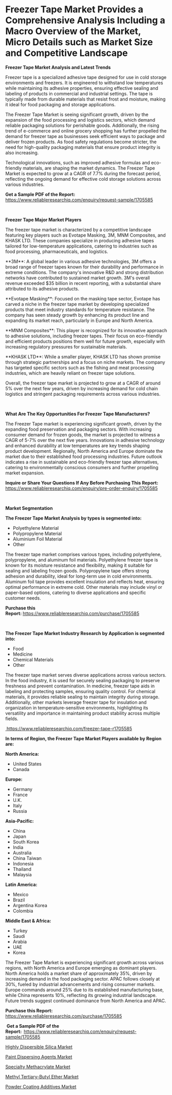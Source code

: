 <p><h1>Freezer Tape Market Provides a Comprehensive Analysis Including a Macro Overview of the Market, Micro Details such as Market Size and Competitive Landscape</h1></p><p><strong>Freezer Tape Market Analysis and Latest Trends</strong></p>
<p><p>Freezer tape is a specialized adhesive tape designed for use in cold storage environments and freezers. It is engineered to withstand low temperatures while maintaining its adhesive properties, ensuring effective sealing and labeling of products in commercial and industrial settings. The tape is typically made from durable materials that resist frost and moisture, making it ideal for food packaging and storage applications.</p><p>The Freezer Tape Market is seeing significant growth, driven by the expansion of the food processing and logistics sectors, which demand reliable packaging solutions for perishable goods. Additionally, the rising trend of e-commerce and online grocery shopping has further propelled the demand for freezer tape as businesses seek efficient ways to package and deliver frozen products. As food safety regulations become stricter, the need for high-quality packaging materials that ensure product integrity is also increasing.</p><p>Technological innovations, such as improved adhesive formulas and eco-friendly materials, are shaping the market dynamics. The Freezer Tape Market is expected to grow at a CAGR of 7.7% during the forecast period, reflecting the ongoing demand for effective cold storage solutions across various industries.</p></p>
<p><strong>Get a Sample PDF of the Report:&nbsp;</strong> <a href="https://www.reliableresearchiq.com/enquiry/request-sample/1705585?utm_campaign=1141&utm_medium=2&utm_source=Github&utm_content=ia&utm_term=27032025&utm_id=freezer-tape">https://www.reliableresearchiq.com/enquiry/request-sample/1705585</a></p>
<p>&nbsp;</p>
<p><strong>Freezer Tape Major Market Players</strong></p>
<p><p>The freezer tape market is characterized by a competitive landscape featuring key players such as Evotape Masking, 3M, MNM Composites, and KHASK LTD. These companies specialize in producing adhesive tapes tailored for low-temperature applications, catering to industries such as food processing, pharmaceuticals, and logistics.</p><p>**3M**: A global leader in various adhesive technologies, 3M offers a broad range of freezer tapes known for their durability and performance in extreme conditions. The company's innovative R&D and strong distribution networks have contributed to sustained market growth. 3M's overall revenue exceeded $35 billion in recent reporting, with a substantial share attributed to its adhesive products.</p><p>**Evotape Masking**: Focused on the masking tape sector, Evotape has carved a niche in the freezer tape market by developing specialized products that meet industry standards for temperature resistance. The company has seen steady growth by enhancing its product line and expanding its market reach, particularly in Europe and North America.</p><p>**MNM Composites**: This player is recognized for its innovative approach to adhesive solutions, including freezer tapes. Their focus on eco-friendly and efficient products positions them well for future growth, especially with increasing regulatory pressures for sustainable materials. </p><p>**KHASK LTD**: While a smaller player, KHASK LTD has shown promise through strategic partnerships and a focus on niche markets. The company has targeted specific sectors such as the fishing and meat processing industries, which are heavily reliant on freezer tape solutions.</p><p>Overall, the freezer tape market is projected to grow at a CAGR of around 5% over the next few years, driven by increasing demand for cold chain logistics and stringent packaging requirements across various industries.</p></p>
<p>&nbsp;</p>
<p><strong>What Are The Key Opportunities For Freezer Tape Manufacturers?</strong></p>
<p><p>The Freezer Tape market is experiencing significant growth, driven by the expanding food preservation and packaging sectors. With increasing consumer demand for frozen goods, the market is projected to witness a CAGR of 5-7% over the next five years. Innovations in adhesive technology and enhanced durability at low temperatures are key trends shaping product development. Regionally, North America and Europe dominate the market due to their established food processing industries. Future outlook indicates a rise in sustainable and eco-friendly freezer tape alternatives, catering to environmentally conscious consumers and further propelling market expansion.</p></p>
<p><strong>Inquire or Share Your Questions If Any Before Purchasing This Report:</strong> <a href="https://www.reliableresearchiq.com/enquiry/pre-order-enquiry/1705585?utm_campaign=1141&utm_medium=2&utm_source=Github&utm_content=ia&utm_term=27032025&utm_id=freezer-tape">https://www.reliableresearchiq.com/enquiry/pre-order-enquiry/1705585</a></p>
<p>&nbsp;</p>
<p><strong>Market Segmentation</strong></p>
<p><strong>The Freezer Tape Market Analysis by types is segmented into:</strong></p>
<p><ul><li>Polyethylene Material</li><li>Polypropylene Material</li><li>Aluminium Foil Material</li><li>Other</li></ul></p>
<p><p>The freezer tape market comprises various types, including polyethylene, polypropylene, and aluminum foil materials. Polyethylene freezer tape is known for its moisture resistance and flexibility, making it suitable for sealing and labeling frozen goods. Polypropylene tape offers strong adhesion and durability, ideal for long-term use in cold environments. Aluminum foil tape provides excellent insulation and reflects heat, ensuring optimal performance in extreme cold. Other materials may include vinyl or paper-based options, catering to diverse applications and specific customer needs.</p></p>
<p><strong>Purchase this Report:&nbsp;</strong><a href="https://www.reliableresearchiq.com/purchase/1705585?utm_campaign=1141&utm_medium=2&utm_source=Github&utm_content=ia&utm_term=27032025&utm_id=freezer-tape">https://www.reliableresearchiq.com/purchase/1705585</a></p>
<p>&nbsp;</p>
<p><strong>The Freezer Tape Market Industry Research by Application is segmented into:</strong></p>
<p><ul><li>Food</li><li>Medicine</li><li>Chemical Materials</li><li>Other</li></ul></p>
<p><p>The freezer tape market serves diverse applications across various sectors. In the food industry, it is used for securely sealing packaging to preserve freshness and prevent contamination. In medicine, freezer tape aids in labeling and protecting samples, ensuring quality control. For chemical materials, it provides reliable sealing to maintain integrity during storage. Additionally, other markets leverage freezer tape for insulation and organization in temperature-sensitive environments, highlighting its versatility and importance in maintaining product stability across multiple fields.</p></p>
<p><a href="https://www.reliableresearchiq.com/freezer-tape-r1705585?utm_campaign=1141&utm_medium=2&utm_source=Github&utm_content=ia&utm_term=27032025&utm_id=freezer-tape">&nbsp;https://www.reliableresearchiq.com/freezer-tape-r1705585</a></p>
<p><strong>In terms of Region, the Freezer Tape Market Players available by Region are:</strong></p>
<p>
    <p> <strong> North America: </strong>
        <ul>
            <li>United States</li>
            <li>Canada</li>
        </ul>
        </p> 
    <p> <strong> Europe: </strong>
        <ul>
            <li>Germany</li>
            <li>France</li>
            <li>U.K.</li>
            <li>Italy</li>
            <li>Russia</li>
        </ul>
        </p> 
    <p> <strong> Asia-Pacific: </strong>
        <ul>
            <li>China</li>
            <li>Japan</li>
            <li>South Korea</li>
            <li>India</li>
            <li>Australia</li>
            <li>China Taiwan</li>
            <li>Indonesia</li>
            <li>Thailand</li>
            <li>Malaysia</li>
        </ul>
        </p> 
    <p> <strong> Latin America: </strong>
        <ul>
            <li>Mexico</li>
            <li>Brazil</li>
            <li>Argentina Korea</li>
            <li>Colombia</li>
        </ul>
        </p> 
    <p> <strong> Middle East & Africa: </strong>
        <ul>
            <li>Turkey</li>
            <li>Saudi</li>
            <li>Arabia</li>
            <li>UAE</li>
            <li>Korea</li>
        </ul>
    </p>
    </p>
<p><p>The Freezer Tape Market is experiencing significant growth across various regions, with North America and Europe emerging as dominant players. North America holds a market share of approximately 35%, driven by increasing demand in the food packaging sector. APAC follows closely at 30%, fueled by industrial advancements and rising consumer markets. Europe commands around 25% due to its established manufacturing base, while China represents 10%, reflecting its growing industrial landscape. Future trends suggest continued dominance from North America and APAC.</p></p>
<p><strong>Purchase this Report: </strong><a href="https://www.reliableresearchiq.com/purchase/1705585?utm_campaign=1141&utm_medium=2&utm_source=Github&utm_content=ia&utm_term=27032025&utm_id=freezer-tape">https://www.reliableresearchiq.com/purchase/1705585</a></p>
<p>&nbsp;<strong>Get a Sample PDF of the Report:&nbsp;&nbsp;</strong><a href="https://www.reliableresearchiq.com/enquiry/request-sample/1705585?utm_campaign=1141&utm_medium=2&utm_source=Github&utm_content=ia&utm_term=27032025&utm_id=freezer-tape">https://www.reliableresearchiq.com/enquiry/request-sample/1705585</a></p>
<p><strong></strong></p>
<p><p><a href="https://github.com/boccalyver5k/Market-Research-Report-List-1/blob/main/highly-dispersible-silica-market.md?utm_campaign=1141&utm_medium=2&utm_source=Github&utm_content=ia&utm_term=27032025&utm_id=freezer-tape">Highly Dispersible Silica Market</a></p><p><a href="https://github.com/saeiddaemo/Market-Research-Report-List-1/blob/main/paint-dispersing-agents-market.md?utm_campaign=1141&utm_medium=2&utm_source=Github&utm_content=ia&utm_term=27032025&utm_id=freezer-tape">Paint Dispersing Agents Market</a></p><p><a href="https://github.com/supicweg/Market-Research-Report-List-1/blob/main/specialty-methacrylate-market.md?utm_campaign=1141&utm_medium=2&utm_source=Github&utm_content=ia&utm_term=27032025&utm_id=freezer-tape">Specialty Methacrylate Market</a></p><p><a href="https://github.com/shopovdjondo/Market-Research-Report-List-1/blob/main/methyl-tertiary-butyl-ether-market.md?utm_campaign=1141&utm_medium=2&utm_source=Github&utm_content=ia&utm_term=27032025&utm_id=freezer-tape">Methyl Tertiary-Butyl Ether Market</a></p><p><a href="https://github.com/plawragarile/Market-Research-Report-List-1/blob/main/powder-coating-additives-market.md?utm_campaign=1141&utm_medium=2&utm_source=Github&utm_content=ia&utm_term=27032025&utm_id=freezer-tape">Powder Coating Additives Market</a></p></p>